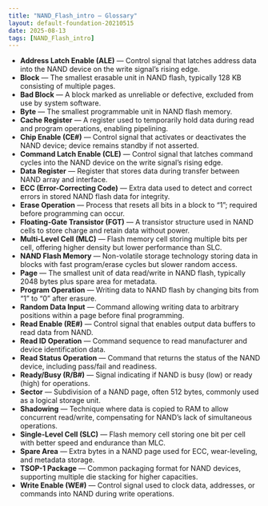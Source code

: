 ```yaml
---
title: "NAND_Flash_intro — Glossary"
layout: default-foundation-20210515
date: 2025-08-13
tags: [NAND_Flash_intro]
---
```


- **Address Latch Enable (ALE)** — Control signal that latches address data into the NAND device on the write signal’s rising edge.  
- **Block** — The smallest erasable unit in NAND flash, typically 128 KB consisting of multiple pages.  
- **Bad Block** — A block marked as unreliable or defective, excluded from use by system software.  
- **Byte** — The smallest programmable unit in NAND flash memory.  
- **Cache Register** — A register used to temporarily hold data during read and program operations, enabling pipelining.  
- **Chip Enable (CE#)** — Control signal that activates or deactivates the NAND device; device remains standby if not asserted.  
- **Command Latch Enable (CLE)** — Control signal that latches command cycles into the NAND device on the write signal’s rising edge.  
- **Data Register** — Register that stores data during transfer between NAND array and interface.  
- **ECC (Error-Correcting Code)** — Extra data used to detect and correct errors in stored NAND flash data for integrity.  
- **Erase Operation** — Process that resets all bits in a block to “1”; required before programming can occur.  
- **Floating-Gate Transistor (FGT)** — A transistor structure used in NAND cells to store charge and retain data without power.  
- **Multi-Level Cell (MLC)** — Flash memory cell storing multiple bits per cell, offering higher density but lower performance than SLC.  
- **NAND Flash Memory** — Non-volatile storage technology storing data in blocks with fast program/erase cycles but slower random access.  
- **Page** — The smallest unit of data read/write in NAND flash, typically 2048 bytes plus spare area for metadata.  
- **Program Operation** — Writing data to NAND flash by changing bits from “1” to “0” after erasure.  
- **Random Data Input** — Command allowing writing data to arbitrary positions within a page before final programming.  
- **Read Enable (RE#)** — Control signal that enables output data buffers to read data from NAND.  
- **Read ID Operation** — Command sequence to read manufacturer and device identification data.  
- **Read Status Operation** — Command that returns the status of the NAND device, including pass/fail and readiness.  
- **Ready/Busy (R/B#)** — Signal indicating if NAND is busy (low) or ready (high) for operations.  
- **Sector** — Subdivision of a NAND page, often 512 bytes, commonly used as a logical storage unit.  
- **Shadowing** — Technique where data is copied to RAM to allow concurrent read/write, compensating for NAND’s lack of simultaneous operations.  
- **Single-Level Cell (SLC)** — Flash memory cell storing one bit per cell with better speed and endurance than MLC.  
- **Spare Area** — Extra bytes in a NAND page used for ECC, wear-leveling, and metadata storage.  
- **TSOP-1 Package** — Common packaging format for NAND devices, supporting multiple die stacking for higher capacities.  
- **Write Enable (WE#)** — Control signal used to clock data, addresses, or commands into NAND during write operations.
